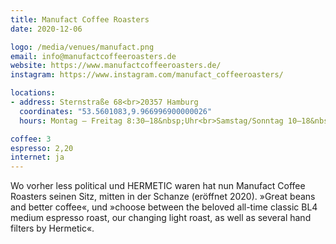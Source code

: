 ```yaml
---
title: Manufact Coffee Roasters
date: 2020-12-06

logo: /media/venues/manufact.png
email: info@manufactcoffeeroasters.de
website: https://www.manufactcoffeeroasters.de/
instagram: https://www.instagram.com/manufact_coffeeroasters/

locations:
- address: Sternstraße 68<br>20357 Hamburg
  coordinates: "53.5601083,9.966996900000026"
  hours: Montag – Freitag 8:30–18&nbsp;Uhr<br>Samstag/Sonntag 10–18&nbsp;Uhr

coffee: 3
espresso: 2,20
internet: ja
---
```


Wo vorher less political und HERMETIC waren hat nun Manufact Coffee Roasters seinen Sitz, mitten in der Schanze (eröffnet 2020). »Great beans and better coffee«, und »choose between the beloved all-time classic BL4 medium espresso roast, our changing light roast, as well as several hand filters by Hermetic«.
